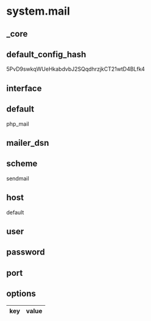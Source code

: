 # system.mail

## _core

## default_config_hash
5PvD9swkqWUeHkabdvbJ2SQqdhrzjkCT21wtD4BLfk4

## interface

## default
php_mail

## mailer_dsn

## scheme
sendmail

## host
default

## user


## password


## port


## options
|key|value|
|-|-|

